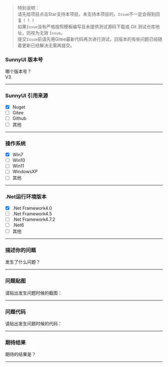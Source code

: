> 特别说明：  
> 请先给项目点击Star支持本项目，未支持本项目的，`Issue`不一定会得到回复！！！   
> 如果`Issue`没有严格按照模板编写且未提供测试源码下载或 Git 测试仓库地址，则视为无效 `Issue`。     
> 提交`Issue`前请先用Gitee最新代码再次进行测试，旧版本的有些问题已经随着更新已经解决无需再提交。    
    
### SunnyUI 版本号     
    
哪个版本号？    
V3.

---

### SunnyUI 引用来源

- [x] Nuget
- [ ] Gitee
- [ ] Github
- [ ] 其他

---

### 操作系统

- [x] Win7
- [ ] Win10
- [ ] Win11
- [ ] WindowsXP
- [ ] 其他

---

### .Net运行环境版本

- [x] .Net Framework4.0
- [ ] .Net Framework4.5
- [ ] .Net Framework4.7.2
- [ ] .Net6
- [ ] 其他

---

### 描述你的问题

发生了什么问题？

---

### 问题贴图

请贴出发生问题时候的截图：

---

### 问题代码

请贴出发生问题时候的代码：

---

### 期待结果

期待的结果是？

---